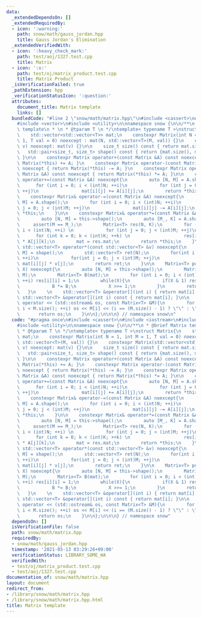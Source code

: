 ```yaml
---
data:
  _extendedDependsOn: []
  _extendedRequiredBy:
  - icon: ':warning:'
    path: snow/math/gauss_jordan.hpp
    title: Gauss Jordan's Elimination
  _extendedVerifiedWith:
  - icon: ':heavy_check_mark:'
    path: test/aoj/1327.test.cpp
    title: Matrix
  - icon: ':x:'
    path: test/oj/matrix_product.test.cpp
    title: Matrix Product
  _isVerificationFailed: true
  _pathExtension: hpp
  _verificationStatusIcon: ':question:'
  attributes:
    document_title: Matrix template
    links: []
  bundledCode: "#line 2 \"snow/math/matrix.hpp\"\n#include <cassert>\n#include <iostream>\n\
    #include <vector>\n#include <utility>\n\nnamespace snow {\n\n/**\n * @brief Matrix\
    \ template\n * \n * @tparam T \n */\ntemplate< typename T >\nstruct Matrix{\n\
    \    std::vector<std::vector<T>> mat;\n    constexpr Matrix(int N = 1, int M =\
    \ 1, T val = 0) noexcept : mat(N, std::vector<T>(M, val)) {}\n    constexpr Matrix(std::vector<std::vector<T>>\
    \ v) noexcept: mat(v) {}\n\n    size_t size() const { return mat.size(); }\n \
    \   std::pair<size_t, size_t> shape() const { return {mat.size(), mat[0].size()};\
    \ }\n\n    constexpr Matrix operator+(const Matrix &A) const noexcept { return\
    \ Matrix(*this) += A; }\n    constexpr Matrix operator-(const Matrix &A) const\
    \ noexcept { return Matrix(*this) -= A; }\n    constexpr Matrix operator*(const\
    \ Matrix &A) const noexcept { return Matrix(*this) *= A; }\n\n    constexpr Matrix&\
    \ operator+=(const Matrix &A) noexcept{\n        auto [N, M] = A.shape();\n  \
    \      for (int i = 0; i < (int)N; ++i)\n            for (int j = 0; j < (int)M;\
    \ ++j)\n                mat[i][j] += A[i][j];\n        return *this;\n    }\n\n\
    \    constexpr Matrix& operator-=(const Matrix &A) noexcept{\n        auto [N,\
    \ M] = A.shape();\n        for (int i = 0; i < (int)N; ++i)\n            for (int\
    \ j = 0; j < (int)M; ++j)\n                mat[i][j] -= A[i][j];\n        return\
    \ *this;\n    }\n\n    constexpr Matrix& operator*=(const Matrix &A) noexcept{\n\
    \        auto [N, M] = this->shape();\n        auto [M_, K] = A.shape();\n   \
    \     assert(M == M_);\n        Matrix<T> res(N, K);\n        for (int i = 0;\
    \ i < (int)N; ++i) \n            for (int j = 0; j < (int)M; ++j)\n          \
    \      for (int k = 0; k < (int)K; ++k) \n                    res[i][k] += mat[i][j]\
    \ * A[j][k];\n        mat = res.mat;\n        return *this;\n    }\n\n    constexpr\
    \ std::vector<T> operator*(const std::vector<T> &v) noexcept{\n        auto [N,\
    \ M] = shape();\n        std::vector<T> ret(N);\n        for(int i = 0; i < (int)N;\
    \ ++i)\n            for(int j = 0; j < (int)M; ++j)\n                ret[i] +=\
    \ mat[i][j] * v[j];\n        return ret;\n    }\n\n    Matrix<T> pow(long long\
    \ X) noexcept{\n        auto [N, M] = this->shape();\n        Matrix<T> res(N,\
    \ M);\n        Matrix<T> B(mat);\n        for (int i = 0; i < (int)mat.size();\
    \ ++i) res[i][i] = 1;\n        while(X){\n            if(X & 1) res = res * B;\n\
    \            B *= B;\n            X >>= 1;\n        }\n        return res;\n \
    \   }\n    \n    std::vector<T> &operator[](int i) { return mat[i]; }\n    const\
    \ std::vector<T> &operator[](int i) const { return mat[i]; }\n\n    friend std::ostream&\
    \ operator << (std::ostream& os, const Matrix<T> &M){\n        for (int i = 0;\
    \ i < M.size(); ++i) os << M[i] << (i == (M.size() - 1) ? \"\" : \"\\n\");\n \
    \       return os;\n    }\n\n};\n\n\n} // namespace snow\n"
  code: "#pragma once\n#include <cassert>\n#include <iostream>\n#include <vector>\n\
    #include <utility>\n\nnamespace snow {\n\n/**\n * @brief Matrix template\n * \n\
    \ * @tparam T \n */\ntemplate< typename T >\nstruct Matrix{\n    std::vector<std::vector<T>>\
    \ mat;\n    constexpr Matrix(int N = 1, int M = 1, T val = 0) noexcept : mat(N,\
    \ std::vector<T>(M, val)) {}\n    constexpr Matrix(std::vector<std::vector<T>>\
    \ v) noexcept: mat(v) {}\n\n    size_t size() const { return mat.size(); }\n \
    \   std::pair<size_t, size_t> shape() const { return {mat.size(), mat[0].size()};\
    \ }\n\n    constexpr Matrix operator+(const Matrix &A) const noexcept { return\
    \ Matrix(*this) += A; }\n    constexpr Matrix operator-(const Matrix &A) const\
    \ noexcept { return Matrix(*this) -= A; }\n    constexpr Matrix operator*(const\
    \ Matrix &A) const noexcept { return Matrix(*this) *= A; }\n\n    constexpr Matrix&\
    \ operator+=(const Matrix &A) noexcept{\n        auto [N, M] = A.shape();\n  \
    \      for (int i = 0; i < (int)N; ++i)\n            for (int j = 0; j < (int)M;\
    \ ++j)\n                mat[i][j] += A[i][j];\n        return *this;\n    }\n\n\
    \    constexpr Matrix& operator-=(const Matrix &A) noexcept{\n        auto [N,\
    \ M] = A.shape();\n        for (int i = 0; i < (int)N; ++i)\n            for (int\
    \ j = 0; j < (int)M; ++j)\n                mat[i][j] -= A[i][j];\n        return\
    \ *this;\n    }\n\n    constexpr Matrix& operator*=(const Matrix &A) noexcept{\n\
    \        auto [N, M] = this->shape();\n        auto [M_, K] = A.shape();\n   \
    \     assert(M == M_);\n        Matrix<T> res(N, K);\n        for (int i = 0;\
    \ i < (int)N; ++i) \n            for (int j = 0; j < (int)M; ++j)\n          \
    \      for (int k = 0; k < (int)K; ++k) \n                    res[i][k] += mat[i][j]\
    \ * A[j][k];\n        mat = res.mat;\n        return *this;\n    }\n\n    constexpr\
    \ std::vector<T> operator*(const std::vector<T> &v) noexcept{\n        auto [N,\
    \ M] = shape();\n        std::vector<T> ret(N);\n        for(int i = 0; i < (int)N;\
    \ ++i)\n            for(int j = 0; j < (int)M; ++j)\n                ret[i] +=\
    \ mat[i][j] * v[j];\n        return ret;\n    }\n\n    Matrix<T> pow(long long\
    \ X) noexcept{\n        auto [N, M] = this->shape();\n        Matrix<T> res(N,\
    \ M);\n        Matrix<T> B(mat);\n        for (int i = 0; i < (int)mat.size();\
    \ ++i) res[i][i] = 1;\n        while(X){\n            if(X & 1) res = res * B;\n\
    \            B *= B;\n            X >>= 1;\n        }\n        return res;\n \
    \   }\n    \n    std::vector<T> &operator[](int i) { return mat[i]; }\n    const\
    \ std::vector<T> &operator[](int i) const { return mat[i]; }\n\n    friend std::ostream&\
    \ operator << (std::ostream& os, const Matrix<T> &M){\n        for (int i = 0;\
    \ i < M.size(); ++i) os << M[i] << (i == (M.size() - 1) ? \"\" : \"\\n\");\n \
    \       return os;\n    }\n\n};\n\n\n} // namespace snow"
  dependsOn: []
  isVerificationFile: false
  path: snow/math/matrix.hpp
  requiredBy:
  - snow/math/gauss_jordan.hpp
  timestamp: '2021-05-13 03:29:26+09:00'
  verificationStatus: LIBRARY_SOME_WA
  verifiedWith:
  - test/oj/matrix_product.test.cpp
  - test/aoj/1327.test.cpp
documentation_of: snow/math/matrix.hpp
layout: document
redirect_from:
- /library/snow/math/matrix.hpp
- /library/snow/math/matrix.hpp.html
title: Matrix template
---
```

